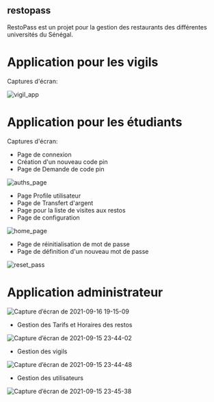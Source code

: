 
## restopass


RestoPass est un projet pour la gestion des restaurants des différentes universités du Sénégal.

# Application pour les vigils

Captures d'écran:

 ![vigil_app](https://user-images.githubusercontent.com/58815209/131547563-0000654d-3611-4733-a09c-a135cf5153e5.png)
 
# Application pour les étudiants

Captures d'écran:

- Page de connexion
- Création d'un nouveau code pin
- Page de Demande de code pin

![auths_page](https://user-images.githubusercontent.com/58815209/131711739-e32a4c96-af56-4989-abc1-73b8f74cefdf.png)

- Page Profile utilisateur
- Page de Transfert d'argent
- Page pour la liste de visites aux restos
- Page de configuration

![home_page](https://user-images.githubusercontent.com/58815209/131711847-caaaa667-6865-4a9b-bb2c-f2ddfa545a58.png)

- Page de réinitialisation de mot de passe
- Page de définition d'un nouveau mot de passe

![reset_pass](https://user-images.githubusercontent.com/58815209/131712128-b930d6a2-0f27-4947-8b41-6a84456c13f9.png)


# Application administrateur

![Capture d’écran de 2021-09-16 19-15-09](https://user-images.githubusercontent.com/58815209/133689278-515eab5a-9021-442a-8d60-e4245c84a0fd.png)

- Gestion des Tarifs et Horaires des restos

![Capture d’écran de 2021-09-15 23-44-02](https://user-images.githubusercontent.com/58815209/133527175-c40d0dd8-5ffe-4ee9-ab77-cee65af76036.png)

- Gestion des vigils

![Capture d’écran de 2021-09-15 23-44-48](https://user-images.githubusercontent.com/58815209/133527247-ddf3a597-5b83-47ec-a4d7-aec01c08a081.png)

- Gestion des utilisateurs

![Capture d’écran de 2021-09-15 23-45-38](https://user-images.githubusercontent.com/58815209/133527324-2cf6d48c-1d09-48a1-915e-ab34a9adfb4a.png)
